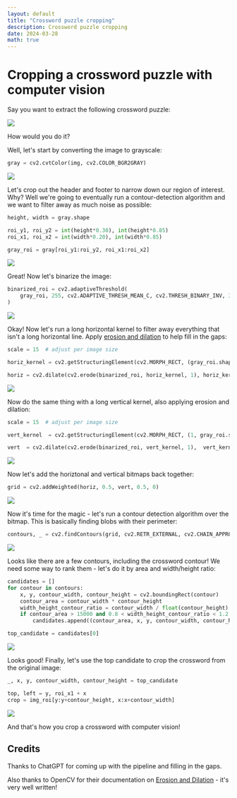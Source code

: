 ```yaml
---
layout: default
title: "Crossword puzzle cropping"
description: Crossword puzzle cropping
date: 2024-03-28
math: true
---
```


# Cropping a crossword puzzle with computer vision

Say you want to extract the following crossword puzzle:

<img src="/assets/images/computer-vision/1-page.png" style="max-width: 600px;">

How would you do it?

Well, let's start by converting the image to grayscale:

```python
gray = cv2.cvtColor(img, cv2.COLOR_BGR2GRAY)
```

<img src="/assets/images/computer-vision/2-grayscale.png" style="max-width: 600px;">

Let's crop out the header and footer to narrow down our region of interest. Why?
Well we're going to eventually run a contour-detection algorithm and we want to
filter away as much noise as possible:

```python
height, width = gray.shape

roi_y1, roi_y2 = int(height*0.30), int(height*0.85)
roi_x1, roi_x2 = int(width*0.20), int(width*0.85)

gray_roi = gray[roi_y1:roi_y2, roi_x1:roi_x2]
```

<img src="/assets/images/computer-vision/3-gray-roi.png" style="max-width: 600px;">

Great! Now let's binarize the image:

```python
binarized_roi = cv2.adaptiveThreshold(
    gray_roi, 255, cv2.ADAPTIVE_THRESH_MEAN_C, cv2.THRESH_BINARY_INV, 31, 10
)
```

<img src="/assets/images/computer-vision/4-binarized-roi.png" style="max-width: 600px;">

Okay! Now let's run a long horizontal kernel to filter away everything that
isn't a long horizontal line. Apply [erosion and
dilation](https://docs.opencv.org/3.4/db/df6/tutorial_erosion_dilatation.html)
to help fill in the gaps:

```python
scale = 15  # adjust per image size

horiz_kernel = cv2.getStructuringElement(cv2.MORPH_RECT, (gray_roi.shape[1]//scale, 1))

horiz = cv2.dilate(cv2.erode(binarized_roi, horiz_kernel, 1), horiz_kernel, 1)
```

<img src="/assets/images/computer-vision/5-horiz-roi.png" style="max-width: 600px;">

Now do the same thing with a long vertical kernel, also applying erosion and
dilation:

```python
scale = 15  # adjust per image size

vert_kernel  = cv2.getStructuringElement(cv2.MORPH_RECT, (1, gray_roi.shape[0]//scale))

vert  = cv2.dilate(cv2.erode(binarized_roi, vert_kernel, 1),  vert_kernel, 1)
```

<img src="/assets/images/computer-vision/6-vert-binarized.png" style="max-width: 600px;">

Now let's add the horiztonal and vertical bitmaps back together:

```python
grid = cv2.addWeighted(horiz, 0.5, vert, 0.5, 0)
```

<img src="/assets/images/computer-vision/8-added-binarized.png" style="max-width: 600px;">

Now it's time for the magic - let's run a contour detection algorithm over the
bitmap. This is basically finding blobs with their perimeter:

```python
contours, _ = cv2.findContours(grid, cv2.RETR_EXTERNAL, cv2.CHAIN_APPROX_SIMPLE)
```

<img src="/assets/images/computer-vision/9-contours.png" style="max-width: 600px;">

Looks like there are a few contours, including the crossword contour! We need
some way to rank them - let's do it by area and width/height ratio:

```python
candidates = []
for contour in contours:
    x, y, contour_width, contour_height = cv2.boundingRect(contour)
    contour_area = contour_width * contour_height
    width_height_contour_ratio = contour_width / float(contour_height)
    if contour_area > 15000 and 0.8 < width_height_contour_ratio < 1.2:  # large and roughly square
        candidates.append((contour_area, x, y, contour_width, contour_height))

top_candidate = candidates[0]
```

<img src="/assets/images/computer-vision/10-top-contour.png" style="max-width: 600px;">

Looks good! Finally, let's use the top candidate to crop the crossword from the
original image:

```python
_, x, y, contour_width, contour_height = top_candidate

top, left = y, roi_x1 + x
crop = img_roi[y:y+contour_height, x:x+contour_width]
```

<img src="/assets/images/computer-vision/11-crop.png" style="max-width: 600px;">

And that's how you crop a crossword with computer vision!

## Credits

Thanks to ChatGPT for coming up with the pipeline and filling in the gaps.

Also thanks to OpenCV for their documentation on [Erosion and
Dilation](https://docs.opencv.org/3.4/db/df6/tutorial_erosion_dilatation.html) -
it's very well written!
